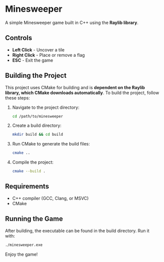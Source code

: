 # Minesweeper

A simple Minesweeper game built in C++ using the **Raylib library**.

## Controls
- **Left Click** - Uncover a tile
- **Right Click** - Place or remove a flag
- **ESC** - Exit the game

## Building the Project
This project uses CMake for building and is **dependent on the Raylib library, which CMake downloads automatically**. To build the project, follow these steps:

1. Navigate to the project directory:
   ```sh
   cd /path/to/minesweeper
   ```
2. Create a build directory:
   ```sh
   mkdir build && cd build
   ```
3. Run CMake to generate the build files:
   ```sh
   cmake ..
   ```
4. Compile the project:
   ```sh
   cmake --build .
   ```

## Requirements
- C++ compiler (GCC, Clang, or MSVC)
- CMake

## Running the Game
After building, the executable can be found in the build directory. Run it with:
   ```sh
   ./minesweeper.exe
   ```

Enjoy the game!

